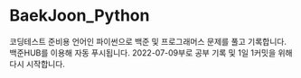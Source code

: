 # BaekJoon_Python
코딩테스트 준비용 언어인 파이썬으로 백준 및 프로그래머스 문제를 풀고 기록합니다.
백준HUB를 이용해 자동 푸시됩니다.
2022-07-09부로 공부 기록 및 1일 1커밋을 위해 다시 시작합니다.
